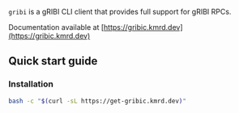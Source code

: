 `gribi` is a gRIBI CLI client that provides full support for  gRIBI RPCs.

Documentation available at [https://gribic.kmrd.dev](https://gribic.kmrd.dev)

## Quick start guide

### Installation

```bash
bash -c "$(curl -sL https://get-gribic.kmrd.dev)"
```
